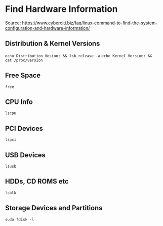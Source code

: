 # Find Hardware Information

Source: <https://www.cyberciti.biz/faq/linux-command-to-find-the-system-configuration-and-hardware-information/>

## Distribution & Kernel Versions

`echo Distribution Vesion: && lsb_release -a`
`echo Kernel Version: && cat /proc/version`

## Free Space

`free`

## CPU Info

`lscpu`

## PCI Devices

`lspci`

## USB Devices

`lsusb`

## HDDs, CD ROMS etc

`lsblk`

## Storage Devices and Partitions

`sudo fdisk -l`